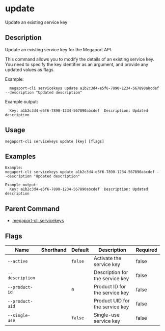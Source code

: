 # update

Update an existing service key

## Description

Update an existing service key for the Megaport API.

This command allows you to modify the details of an existing service key.
You need to specify the key identifier as an argument, and provide any updated values as flags.

Example:
```
  megaport-cli servicekeys update a1b2c3d4-e5f6-7890-1234-567890abcdef --description "Updated description"

```

Example output:
```
  Key: a1b2c3d4-e5f6-7890-1234-567890abcdef  Description: Updated description

```



## Usage

```
megaport-cli servicekeys update [key] [flags]
```

## Examples

```
Example:
megaport-cli servicekeys update a1b2c3d4-e5f6-7890-1234-567890abcdef --description "Updated description"

Example output:
  Key: a1b2c3d4-e5f6-7890-1234-567890abcdef  Description: Updated description
```

## Parent Command

* [megaport-cli servicekeys](megaport-cli_servicekeys.md)




## Flags

| Name | Shorthand | Default | Description | Required |
|------|-----------|---------|-------------|----------|
| `--active` |  | `false` | Activate the service key | false |
| `--description` |  |  | Description for the service key | false |
| `--product-id` |  | `0` | Product ID for the service key | false |
| `--product-uid` |  |  | Product UID for the service key | false |
| `--single-use` |  | `false` | Single-use service key | false |



